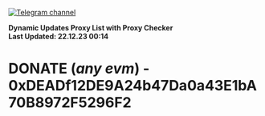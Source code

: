 [![Telegram channel](https://img.shields.io/endpoint?url=https://runkit.io/damiankrawczyk/telegram-badge/branches/master?url=https://t.me/n4z4v0d)](https://t.me/n4z4v0d) 

**Dynamic Updates Proxy List with Proxy Checker**  
**Last Updated: 22.12.23 00:14**

# DONATE (_any evm_) - 0xDEADf12DE9A24b47Da0a43E1bA70B8972F5296F2
